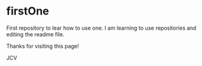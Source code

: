 firstOne
========

First repository to lear how to use one.
I am learning to use repositories and editing the readme file.


Thanks for visiting this page!

JCV

